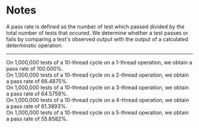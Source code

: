 # Notes
A pass rate is defined as the number of test which passed divided by the total number of tests that occured. We determine whether a test passes or fails by comparing a test's observed output with the output of a calculated determinstic operation.

---

On 1,000,000 tests of a 10-thread cycle on a 1-thread operation, we obtain a pass rate of 100.000%. <br>
On 1,000,000 tests of a 10-thread cycle on a 2-thread operation, we obtain a pass rate of 66.4875%. <br>
On 1,000,000 tests of a 10-thread cycle on a 3-thread operation, we obtain a pass rate of 64.5759%. <br>
On 1,000,000 tests of a 10-thread cycle on a 4-thread operation, we obtain a pass rate of 61.3893%. <br>
On 1,000,000 tests of a 10-thread cycle on a 5-thread operation, we obtain a pass rate of 55.8582%. <br>